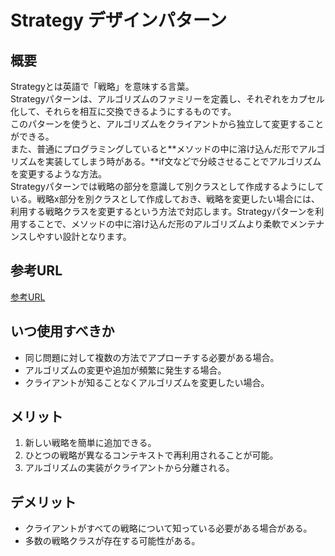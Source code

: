 # Strategy デザインパターン

## 概要

Strategyとは英語で「戦略」を意味する言葉。  
Strategyパターンは、アルゴリズムのファミリーを定義し、それぞれをカプセル化して、それらを相互に交換できるようにするものです。  
このパターンを使うと、アルゴリズムをクライアントから独立して変更することができる。  
また、普通にプログラミングしていると**メソッドの中に溶け込んだ形でアルゴリズムを実装してしまう時がある。**if文などで分岐させることでアルゴリズムを変更するような方法。  
Strategyパターンでは戦略の部分を意識して別クラスとして作成するようにしている。戦略x部分を別クラスとして作成しておき、戦略を変更したい場合には、利用する戦略クラスを変更するという方法で対応します。Strategyパターンを利用することで、メソッドの中に溶け込んだ形のアルゴリズムより柔軟でメンテナンスしやすい設計となります。

## 参考URL
[参考URL](https://www.techscore.com/tech/DesignPattern/Strategy)

## いつ使用すべきか

- 同じ問題に対して複数の方法でアプローチする必要がある場合。
- アルゴリズムの変更や追加が頻繁に発生する場合。
- クライアントが知ることなくアルゴリズムを変更したい場合。

## メリット

1. 新しい戦略を簡単に追加できる。
2. ひとつの戦略が異なるコンテキストで再利用されることが可能。
3. アルゴリズムの実装がクライアントから分離される。

## デメリット

- クライアントがすべての戦略について知っている必要がある場合がある。
- 多数の戦略クラスが存在する可能性がある。



